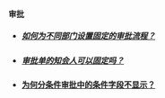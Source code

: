 #### 审批

* ##### [如何为不同部门设置固定的审批流程？ ](https://worktile.com/club/baike/9c41fb775d7f43abaa55d06c8a5f2d01)

* ##### [审批单的知会人可以固定吗？ ](https://worktile.com/club/baike/dc0177ef24b341cbaead44687a9a239b)

* #### [为何分条件审批中的条件字段不显示？](https://worktile.com/club/thread/e65be93999a443ca8b5e7606ca4d1d8f) 